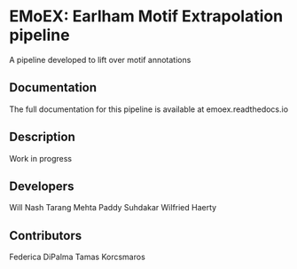 # EMoEX: Earlham Motif Extrapolation pipeline 

A pipeline developed to lift over motif annotations

## Documentation 

The full documentation for this pipeline is available at emoex.readthedocs.io

## Description

Work in progress

## Developers 

  Will Nash
  Tarang Mehta
  Paddy Suhdakar
  Wilfried Haerty

## Contributors 

Federica DiPalma
Tamas Korcsmaros
